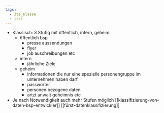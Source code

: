 ```yaml
---
tags:
  - 3te_Klasse
  - itsi
---
```

- Klassisch: 3 Stufig mit öffentlich, intern, geheim
	- öffentlich bsp
		- presse aussendungen
		- flyer
		- job auschreibungen etc
	- intern 
		- jährliche Ziele
	- geheim
		- informationen die nur eine spezielle personengruppe im unternehmen haben darf
		- passwörter
		- personen bezogene daten
		- artzt anwalt geheimnis etc
- Je nach Notwendigkeit auch mehr Stufen möglich
[[klassifizierung-von-daten-bsp-entwickler]]
[[fürst-datenklassifizierung]]
